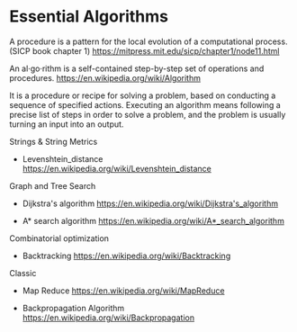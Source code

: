 # Essential Algorithms

A procedure is a pattern for the local evolution of a computational process.
(SICP book chapter 1)
https://mitpress.mit.edu/sicp/chapter1/node11.html

An al·go·rithm is a self-contained step-by-step set of operations and procedures.
https://en.wikipedia.org/wiki/Algorithm

It is a procedure or recipe for solving a problem, based on conducting a sequence of specified actions. Executing an algorithm means following a precise list of steps in order to solve a problem, and the problem is usually turning an input into an output.

Strings & String Metrics

* Levenshtein_distance
  https://en.wikipedia.org/wiki/Levenshtein_distance

Graph and Tree Search

* Dijkstra's algorithm
  https://en.wikipedia.org/wiki/Dijkstra's_algorithm

* A* search algorithm
  https://en.wikipedia.org/wiki/A*_search_algorithm

Combinatorial optimization

* Backtracking
  https://en.wikipedia.org/wiki/Backtracking

Classic

* Map Reduce
  https://en.wikipedia.org/wiki/MapReduce

* Backpropagation Algorithm
  https://en.wikipedia.org/wiki/Backpropagation


